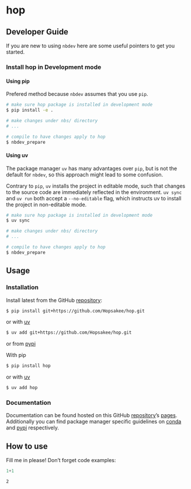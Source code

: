 # hop


<!-- WARNING: THIS FILE WAS AUTOGENERATED! DO NOT EDIT! -->

## Developer Guide

If you are new to using `nbdev` here are some useful pointers to get you
started.

### Install hop in Development mode

#### Using pip

Prefered method because `nbdev` assumes that you use `pip`.

``` sh
# make sure hop package is installed in development mode
$ pip install -e .

# make changes under nbs/ directory
# ...

# compile to have changes apply to hop
$ nbdev_prepare
```

#### Using uv

The package manager `uv` has many advantages over `pip`, but is not the
default for `nbdev`, so this approach might lead to some confusion.

Contrary to `pip`, `uv` installs the project in editable mode, such that
changes to the source code are immediately reflected in the environment.
`uv sync` and `uv run` both accept a `--no-editable` flag, which
instructs uv to install the project in non-editable mode.

``` sh
# make sure hop package is installed in development mode
$ uv sync

# make changes under nbs/ directory
# ...

# compile to have changes apply to hop
$ nbdev_prepare
```

## Usage

### Installation

Install latest from the GitHub
[repository](https://github.com/Hopsakee/hop):

``` sh
$ pip install git+https://github.com/Hopsakee/hop.git
```

or with [uv](https://docs.astral.sh/uv/)

``` sh
$ uv add git+https://github.com/Hopsakee/hop.git
```

or from [pypi](https://pypi.org/project/hop/)

With pip

``` sh
$ pip install hop
```

or with [uv](https://docs.astral.sh/uv/)

``` sh
$ uv add hop
```

### Documentation

Documentation can be found hosted on this GitHub
[repository](https://github.com/Hopsakee/hop)’s
[pages](https://Hopsakee.github.io/hop/). Additionally you can find
package manager specific guidelines on
[conda](https://anaconda.org/Hopsakee/hop) and
[pypi](https://pypi.org/project/hop/) respectively.

## How to use

Fill me in please! Don’t forget code examples:

``` python
1+1
```

    2
